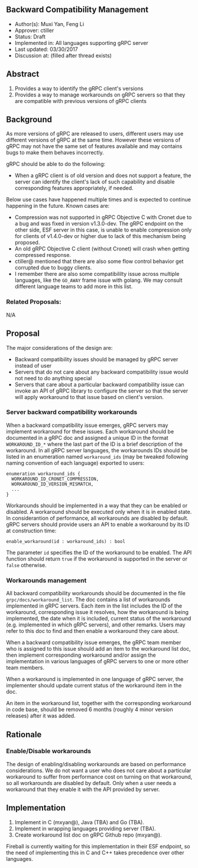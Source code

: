 Backward Compatibility Management
----
* Author(s): Muxi Yan, Feng Li
* Approver: ctiller
* Status: Draft
* Implemented in: All languages supporting gRPC server
* Last updated: 03/30/2017
* Discussion at: <google group thread> (filled after thread exists)

## Abstract

1. Provides a way to identify the gRPC client's versions
2. Provides a way to manage workarounds on gRPC servers so that they are compatible with previous versions of gRPC clients

## Background

As more versions of gRPC are released to users, different users may use different versions of gRPC at the same time. However these versions of gRPC may not have the same set of features available and may contains bugs to make them behaves incorrectly.

gRPC should be able to do the following:
* When a gRPC client is of old version and does not support a feature, the server can identify the client's lack of such capability and disable corresponding features appropriately, if needed.

Below use cases have happened multiple times and is expected to continue happening in the future. Known cases are:
* Compression was not supported in gRPC Objective C with Cronet due to a bug and was fixed in version v1.3.0-dev. The gRPC endpoint on the other side, ESF server in this case, is unable to enable compression only for clients of v1.4.0-dev or higher due to lack of this mechanism being proposed.
* An old gRPC Objective C client (without Cronet) will crash when getting compressed response.
* ctiller@ mentioned that there are also some flow control behavior get corrupted due to buggy clients.
* I remember there are also some compatibililty issue across multiple languages, like the `GO_AWAY` frame issue with golang. We may consult different language teams to add more in this list.

### Related Proposals: 
N/A

## Proposal
The major considerations of the design are:
* Backward compatibility issues should be managed by gRPC server instead of user
* Servers that do not care about any backward compatibility issue would not need to do anything special
* Servers that care about a particular backward compatibility issue can invoke an API of gRPC library to configure the server so that the server will apply workaround to that issue based on client's version.

### Server backward compatibility workarounds
When a backward compatibility issue emerges, gRPC servers may implement workaround for these issues. Each workaround should be documented in a gRPC doc and assigned a unique ID in the format `WORKAROUND_ID_*` where the last part of the ID is a brief description of the workaround. In all gRPC server languages, the workarounds IDs should be listed in an enumeration named `workaround_ids` (may be tweaked following naming convention of each language) exported to users:
```
enumeration workaround_ids {
  WORKAROUND_ID_CRONET_COMPRESSION,
  WORKAROUND_ID_VERSION_MISMATCH,
  ...
}
```

Workarounds should be implemented in a way that they can be enabled or disabled. A workaround should be executed only when it is in enabled state. In considerantion of performance, all workarounds are disabled by default. gRPC servers should provide users an API to enable a workaround by its ID at construction time:
```
enable_workaround(id : workaround_ids) : bool
```
The parameter `id` specifies the ID of the workaround to be enabled. The API function should return `true` if the workaround is supported in the server or `false` otherwise.

### Workarounds management
All backward compatibility workarounds should be documented in the file `grpc/docs/workaround_list`. The doc contains a list of workarounds implemented in gRPC servers. Each item in the list includes the ID of the workaround, corresponding issue it resolves, how the workaround is being implemented, the date when it is included, current status of the workaround (e.g. implemented in which gRPC servers), and other remarks. Users may refer to this doc to find and then enable a workaround they care about. 

When a backward compatibility issue emerges, the gRPC team member who is assigned to this issue should add an item to the workaround list doc, then implement corresponding workaround and/or assign the implementation in various languages of gRPC servers to one or more other team members.

When a workaround is implemented in one language of gRPC server, the implementer should update current status of the workaround item in the doc.

An item in the workaround list, together with the corresponding workaround in code base, should be removed 6 months (roughly 4 minor version releases) after it was added.

## Rationale
### Enable/Disable workarounds
The design of enabling/disabling workarounds are based on performance considerations. We do not want a user who does not care about a particular workaround to suffer from performance cost on turning on that workaround, so all workarounds are disabled by default. Only when a user needs a workaround that they enable it with the API provided by server.

## Implementation
1. Implement in C (mxyan@), Java (TBA) and Go (TBA). 
2. Implement in wrapping languages providing server (TBA).
3. Create workaround list doc on gRPC Github repo (mxyan@).

Fireball is currently waiting for this implementation in their ESF endpoint, so the need of implementing this in C and C++ takes precedence over other languages.
